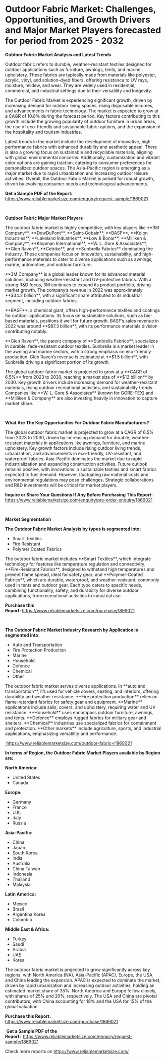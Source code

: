 <p><h1>Outdoor Fabric Market: Challenges, Opportunities, and Growth Drivers and Major Market Players forecasted for period from 2025 - 2032</h1></p><p><strong>Outdoor Fabric Market Analysis and Latest Trends</strong></p>
<p><p>Outdoor fabric refers to durable, weather-resistant textiles designed for outdoor applications such as furniture, awnings, tents, and marine upholstery. These fabrics are typically made from materials like polyester, acrylic, vinyl, and solution-dyed fibers, offering resistance to UV rays, moisture, mildew, and wear. They are widely used in residential, commercial, and industrial settings due to their versatility and longevity.</p><p>The Outdoor Fabric Market is experiencing significant growth, driven by increasing demand for outdoor living spaces, rising disposable incomes, and advancements in fabric technology. The market is expected to grow at a CAGR of 10.8% during the forecast period. Key factors contributing to this growth include the growing popularity of outdoor furniture in urban areas, the rise of eco-friendly and sustainable fabric options, and the expansion of the hospitality and tourism industries.</p><p>Latest trends in the market include the development of innovative, high-performance fabrics with enhanced durability and aesthetic appeal. There is also a growing focus on sustainable and recyclable materials, aligning with global environmental concerns. Additionally, customization and vibrant color options are gaining traction, catering to consumer preferences for personalized outdoor spaces. The Asia-Pacific region is emerging as a major market due to rapid urbanization and increasing outdoor leisure activities. Overall, the Outdoor Fabric Market is poised for robust growth, driven by evolving consumer needs and technological advancements.</p></p>
<p><strong>Get a Sample PDF of the Report:&nbsp;</strong> <a href="https://www.reliablemarketsize.com/enquiry/request-sample/1869021?utm_campaign=1845&utm_medium=2&utm_source=Github&utm_content=ia&utm_term=25012025&utm_id=outdoor-fabric">https://www.reliablemarketsize.com/enquiry/request-sample/1869021</a></p>
<p>&nbsp;</p>
<p><strong>Outdoor Fabric Major Market Players</strong></p>
<p><p>The outdoor fabric market is highly competitive, with key players like **3M Company**, **DowDuPont**, **Saint-Gobain**, **BASF**, **Kolon Industries**, **Lakeland Industries**, **Low & Bonar**, **Milliken & Company**, **Klopman International**, **W. L. Gore & Associates**, **Glen Raven**, **Cetriko**, and **Sunbrella Fabrics** dominating the industry. These companies focus on innovation, sustainability, and high-performance materials to cater to diverse applications such as awnings, marine, automotive, and outdoor furniture.</p><p>**3M Company** is a global leader known for its advanced material solutions, including weather-resistant and UV-protective fabrics. With a strong R&D focus, 3M continues to expand its product portfolio, driving market growth. The company’s revenue in 2022 was approximately **$34.2 billion**, with a significant share attributed to its industrial segment, including outdoor fabrics.</p><p>**BASF**, a chemical giant, offers high-performance textiles and coatings for outdoor applications. Its focus on sustainable solutions, such as bio-based materials, positions it well for future growth. BASF’s sales revenue in 2022 was around **$87.3 billion**, with its performance materials division contributing notably.</p><p>**Glen Raven**, the parent company of **Sunbrella Fabrics**, specializes in durable, fade-resistant outdoor textiles. Sunbrella is a market leader in the awning and marine sectors, with a strong emphasis on eco-friendly production. Glen Raven’s revenue is estimated at **$1.5 billion**, with Sunbrella driving a significant portion of its growth.</p><p>The global outdoor fabric market is projected to grow at a **CAGR of 6.5%** from 2023 to 2030, reaching a market size of **$12 billion** by 2030. Key growth drivers include increasing demand for weather-resistant materials, rising outdoor recreational activities, and sustainability trends. Companies like **W. L. Gore & Associates** (known for GORE-TEX) and **Milliken & Company** are also investing heavily in innovation to capture market share.</p></p>
<p>&nbsp;</p>
<p><strong>What Are The Key Opportunities For Outdoor Fabric Manufacturers?</strong></p>
<p><p>The global outdoor fabric market is projected to grow at a CAGR of 6.5% from 2023 to 2030, driven by increasing demand for durable, weather-resistant materials in applications like awnings, furniture, and marine upholstery. Key growth factors include rising outdoor living trends, urbanization, and advancements in eco-friendly, UV-resistant, and waterproof fabrics. Asia-Pacific dominates the market due to rapid industrialization and expanding construction activities. Future outlook remains positive, with innovations in sustainable textiles and smart fabrics expected to fuel demand. However, fluctuating raw material costs and environmental regulations may pose challenges. Strategic collaborations and R&D investments will be critical for market players.</p></p>
<p><strong>Inquire or Share Your Questions If Any Before Purchasing This Report:</strong> <a href="https://www.reliablemarketsize.com/enquiry/pre-order-enquiry/1869021?utm_campaign=1845&utm_medium=2&utm_source=Github&utm_content=ia&utm_term=25012025&utm_id=outdoor-fabric">https://www.reliablemarketsize.com/enquiry/pre-order-enquiry/1869021</a></p>
<p>&nbsp;</p>
<p><strong>Market Segmentation</strong></p>
<p><strong>The Outdoor Fabric Market Analysis by types is segmented into:</strong></p>
<p><ul><li>Smart Textiles</li><li>Fire Resistant</li><li>Polymer Coated Fabrics</li></ul></p>
<p><p>The outdoor fabric market includes **Smart Textiles**, which integrate technology for features like temperature regulation and connectivity; **Fire-Resistant Fabrics**, designed to withstand high temperatures and prevent flame spread, ideal for safety gear; and **Polymer-Coated Fabrics**, which are durable, waterproof, and weather-resistant, commonly used in tents and outdoor gear. Each type caters to specific needs, combining functionality, safety, and durability for diverse outdoor applications, from recreational activities to industrial use.</p></p>
<p><strong>Purchase this Report:&nbsp;</strong><a href="https://www.reliablemarketsize.com/purchase/1869021?utm_campaign=1845&utm_medium=2&utm_source=Github&utm_content=ia&utm_term=25012025&utm_id=outdoor-fabric">https://www.reliablemarketsize.com/purchase/1869021</a></p>
<p>&nbsp;</p>
<p><strong>The Outdoor Fabric Market Industry Research by Application is segmented into:</strong></p>
<p><ul><li>Auto and Transportation</li><li>Fire Protection Production</li><li>Marine</li><li>Household</li><li>Defence</li><li>Chemical</li><li>Other</li></ul></p>
<p><p>The outdoor fabric market serves diverse applications. In **auto and transportation**, it’s used for vehicle covers, seating, and interiors, offering durability and weather resistance. **Fire protection production** relies on flame-retardant fabrics for safety gear and equipment. **Marine** applications include sails, covers, and upholstery, requiring water and UV resistance. **Household** uses encompass outdoor furniture, awnings, and tents. **Defence** employs rugged fabrics for military gear and shelters. **Chemical** industries use specialized fabrics for containment and protection. **Other markets** include agriculture, sports, and industrial applications, emphasizing versatility and performance.</p></p>
<p><a href="https://www.reliablemarketsize.com/outdoor-fabric-r1869021?utm_campaign=1845&utm_medium=2&utm_source=Github&utm_content=ia&utm_term=25012025&utm_id=outdoor-fabric">&nbsp;https://www.reliablemarketsize.com/outdoor-fabric-r1869021</a></p>
<p><strong>In terms of Region, the Outdoor Fabric Market Players available by Region are:</strong></p>
<p>
    <p> <strong> North America: </strong>
        <ul>
            <li>United States</li>
            <li>Canada</li>
        </ul>
        </p> 
    <p> <strong> Europe: </strong>
        <ul>
            <li>Germany</li>
            <li>France</li>
            <li>U.K.</li>
            <li>Italy</li>
            <li>Russia</li>
        </ul>
        </p> 
    <p> <strong> Asia-Pacific: </strong>
        <ul>
            <li>China</li>
            <li>Japan</li>
            <li>South Korea</li>
            <li>India</li>
            <li>Australia</li>
            <li>China Taiwan</li>
            <li>Indonesia</li>
            <li>Thailand</li>
            <li>Malaysia</li>
        </ul>
        </p> 
    <p> <strong> Latin America: </strong>
        <ul>
            <li>Mexico</li>
            <li>Brazil</li>
            <li>Argentina Korea</li>
            <li>Colombia</li>
        </ul>
        </p> 
    <p> <strong> Middle East & Africa: </strong>
        <ul>
            <li>Turkey</li>
            <li>Saudi</li>
            <li>Arabia</li>
            <li>UAE</li>
            <li>Korea</li>
        </ul>
    </p>
    </p>
<p><p>The outdoor fabric market is projected to grow significantly across key regions, with North America (NA), Asia-Pacific (APAC), Europe, the USA, and China leading the expansion. APAC is expected to dominate the market, driven by rapid urbanization and increasing outdoor activities, holding an estimated market share of 35%. North America and Europe follow closely, with shares of 25% and 20%, respectively. The USA and China are pivotal contributors, with China accounting for 18% and the USA for 15% of the global valuation.</p></p>
<p><strong>Purchase this Report: </strong><a href="https://www.reliablemarketsize.com/purchase/1869021?utm_campaign=1845&utm_medium=2&utm_source=Github&utm_content=ia&utm_term=25012025&utm_id=outdoor-fabric">https://www.reliablemarketsize.com/purchase/1869021</a></p>
<p>&nbsp;<strong>Get a Sample PDF of the Report:&nbsp;&nbsp;</strong><a href="https://www.reliablemarketsize.com/enquiry/request-sample/1869021?utm_campaign=1845&utm_medium=2&utm_source=Github&utm_content=ia&utm_term=25012025&utm_id=outdoor-fabric">https://www.reliablemarketsize.com/enquiry/request-sample/1869021</a></p>
<p><strong></strong></p>
<p>Check more reports on <a href="https://www.reliablemarketsize.com/?utm_campaign=1845&utm_medium=2&utm_source=Github&utm_content=ia&utm_term=25012025&utm_id=outdoor-fabric">https://www.reliablemarketsize.com/</a></p>